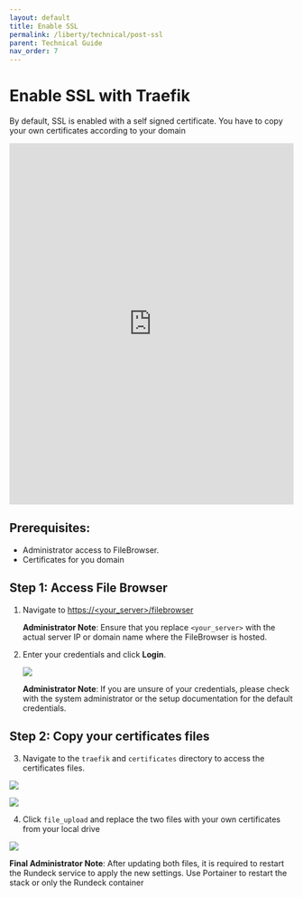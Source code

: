 ```yaml
---
layout: default
title: Enable SSL
permalink: /liberty/technical/post-ssl
parent: Technical Guide
nav_order: 7
---
```


# Enable SSL with Traefik

By default, SSL is enabled with a self signed certificate. You have to copy your own certificates according to your domain

<iframe src="https://scribehow.com/embed/Enable_SSL_with_Traefik__OwYGZvfgQDu0cgiXULfgfg" width="100%" height="640" allowfullscreen frameborder="0"></iframe>

## Prerequisites:
- Administrator access to FileBrowser.
- Certificates for you domain

## Step 1: Access File Browser

1. Navigate to [https://&lt;your_server&gt;/filebrowser](https://liberty.nomana-it.fr/filebrowser/login)

   **Administrator Note**: Ensure that you replace `<your_server>` with the actual server IP or domain name where the FileBrowser is hosted.

2. Enter your credentials and click **Login**.

   ![](https://ajeuwbhvhr.cloudimg.io/colony-recorder.s3.amazonaws.com/files/2024-09-28/9fc30968-ed32-4ee6-a2f8-18c4f2c8cbc0/user_cropped_screenshot.jpeg?width=800)


   **Administrator Note**: If you are unsure of your credentials, please check with the system administrator or the setup documentation for the default credentials.


## Step 2: Copy your certificates files

3. Navigate to the `traefik` and `certificates` directory to access the certificates files.

![](https://ajeuwbhvhr.cloudimg.io/colony-recorder.s3.amazonaws.com/files/2024-09-30/3f2e66cf-2f84-41b4-a722-5b386f24c472/ascreenshot.jpeg?tl_px=0,433&br_px=1719,1394&force_format=jpeg&q=100&width=800&wat=1&wat_opacity=0.7&wat_gravity=northwest&wat_url=https://colony-recorder.s3.us-west-1.amazonaws.com/images/watermarks/FB923C_standard.png&wat_pad=444,276)

![](https://ajeuwbhvhr.cloudimg.io/colony-recorder.s3.amazonaws.com/files/2024-09-30/33837bfe-be53-4a7d-bce3-7eb79c974342/ascreenshot.jpeg?tl_px=0,0&br_px=1719,961&force_format=jpeg&q=100&width=800&wat=1&wat_opacity=0.7&wat_gravity=northwest&wat_url=https://colony-recorder.s3.us-west-1.amazonaws.com/images/watermarks/FB923C_standard.png&wat_pad=484,221)

4. Click `file_upload` and replace the two files with your own certificates from your local drive

![](https://ajeuwbhvhr.cloudimg.io/colony-recorder.s3.amazonaws.com/files/2024-09-30/fb0cfd6d-b630-42a3-9bee-e9fd261ce550/ascreenshot.jpeg?tl_px=546,0&br_px=2266,961&force_format=jpeg&q=100&width=800&wat=1&wat_opacity=0.7&wat_gravity=northwest&wat_url=https://colony-recorder.s3.us-west-1.amazonaws.com/images/watermarks/FB923C_standard.png&wat_pad=929,4)

**Final Administrator Note**: After updating both files, it is required to restart the Rundeck service to apply the new settings. Use Portainer to restart the stack or only the Rundeck container